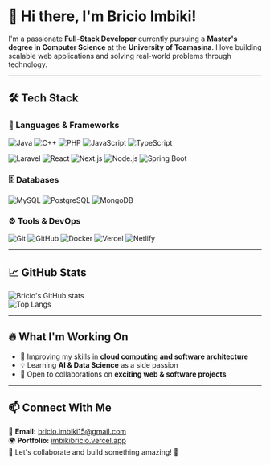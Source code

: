 # 👋 Hi there, I'm Bricio Imbiki!

I'm a passionate **Full-Stack Developer** currently pursuing a **Master's degree in Computer Science** at the **University of Toamasina**. I love building scalable web applications and solving real-world problems through technology.  

---

## 🛠️ Tech Stack  

### **🚀 Languages & Frameworks**  
![Java](https://img.shields.io/badge/Java-%23ED8B00.svg?style=for-the-badge&logo=java&logoColor=white)
![C++](https://img.shields.io/badge/C++-00599C?style=for-the-badge&logo=c%2B%2B&logoColor=white)
![PHP](https://img.shields.io/badge/PHP-777BB4?style=for-the-badge&logo=php&logoColor=white)
![JavaScript](https://img.shields.io/badge/JavaScript-F7DF1E?style=for-the-badge&logo=javascript&logoColor=black)
![TypeScript](https://img.shields.io/badge/TypeScript-007ACC?style=for-the-badge&logo=typescript&logoColor=white)  

![Laravel](https://img.shields.io/badge/Laravel-FF2D20?style=for-the-badge&logo=laravel&logoColor=white)
![React](https://img.shields.io/badge/React-61DAFB?style=for-the-badge&logo=react&logoColor=black)
![Next.js](https://img.shields.io/badge/Next.js-000000?style=for-the-badge&logo=next.js&logoColor=white)
![Node.js](https://img.shields.io/badge/Node.js-339933?style=for-the-badge&logo=nodedotjs&logoColor=white)
![Spring Boot](https://img.shields.io/badge/Spring%20Boot-6DB33F?style=for-the-badge&logo=springboot&logoColor=white)  

### **🗄️ Databases**
![MySQL](https://img.shields.io/badge/MySQL-4479A1?style=for-the-badge&logo=mysql&logoColor=white)
![PostgreSQL](https://img.shields.io/badge/PostgreSQL-316192?style=for-the-badge&logo=postgresql&logoColor=white)
![MongoDB](https://img.shields.io/badge/MongoDB-47A248?style=for-the-badge&logo=mongodb&logoColor=white)  

### **⚙️ Tools & DevOps**
![Git](https://img.shields.io/badge/Git-F05032?style=for-the-badge&logo=git&logoColor=white)
![GitHub](https://img.shields.io/badge/GitHub-181717?style=for-the-badge&logo=github&logoColor=white)
![Docker](https://img.shields.io/badge/Docker-2496ED?style=for-the-badge&logo=docker&logoColor=white)
![Vercel](https://img.shields.io/badge/Vercel-000000?style=for-the-badge&logo=vercel&logoColor=white)
![Netlify](https://img.shields.io/badge/Netlify-00C7B7?style=for-the-badge&logo=netlify&logoColor=white)  

---

## 📈 GitHub Stats  
![Bricio's GitHub stats](https://github-readme-stats.vercel.app/api?username=BricioImbiki&show_icons=true&theme=dark)  
![Top Langs](https://github-readme-stats.vercel.app/api/top-langs/?username=BricioImbiki&layout=compact&theme=dark)  

---

## 🔥 What I'm Working On  
- 🌱 Improving my skills in **cloud computing and software architecture**  
- 💡 Learning **AI & Data Science** as a side passion  
- 👯 Open to collaborations on **exciting web & software projects**  

---

## 📫 Connect With Me  
📧 **Email:** [bricio.imbiki15@gmail.com](mailto:bricio.imbiki15@gmail.com)  
🌍 **Portfolio:** [imbikibricio.vercel.app](https://imbikibricio.vercel.app/)  
💬 Let's collaborate and build something amazing! 🚀  
